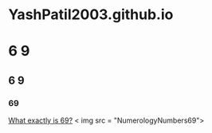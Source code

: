 # YashPatil2003.github.io
# 6   9
## 6 9
### 69
[What exactly is 69?](https://en.wikipedia.org/wiki/69_(number))
< img src = "NumerologyNumbers69">
